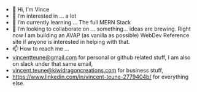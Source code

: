 - 👋 Hi, I’m Vince
- 👀 I’m interested in ... a lot
- 🌱 I’m currently learning ... The full MERN Stack
- 💞️ I’m looking to collaborate on ... something... ideas are brewing. Right now I am building an AVAP (as vanilla as possible) WebDev Reference site if anyone is interested in helping with that.
- 📫 How to reach me ... 
- vincentteune@gmail.com for personal or github related stuff, I am also on slack under that same email, 
- vincent.teune@kiwidragoncreations.com for business stuff,
- https://www.linkedin.com/in/vincent-teune-2779404b/ for everything else.

<!---
cobalt88/cobalt88 is a ✨ special ✨ repository because its `README.md` (this file) appears on your GitHub profile.
You can click the Preview link to take a look at your changes.
--->
